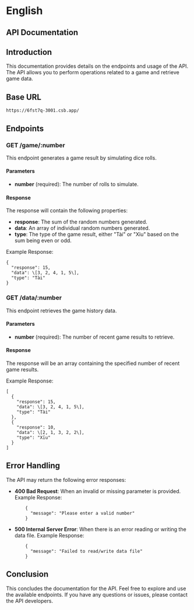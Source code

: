 # English

## API Documentation

## Introduction

This documentation provides details on the endpoints and usage of the API. The API allows you to perform operations related to a game and retrieve game data.

## Base URL

    https://6fst7q-3001.csb.app/

## Endpoints

### GET /game/:number

This endpoint generates a game result by simulating dice rolls.

#### Parameters

- **number** (required): The number of rolls to simulate.

#### Response

The response will contain the following properties:

- **response**: The sum of the random numbers generated.
- **data**: An array of individual random numbers generated.
- **type**: The type of the game result, either "Tài" or "Xỉu" based on the sum being even or odd.

Example Response:

    {
      "response": 15,
      "data": \[3, 2, 4, 1, 5\],
      "type": "Tài"
    }

### GET /data/:number

This endpoint retrieves the game history data.

#### Parameters

- **number** (required): The number of recent game results to retrieve.

#### Response

The response will be an array containing the specified number of recent game results.

Example Response:

    [
      {
        "response": 15,
        "data": \[3, 2, 4, 1, 5\],
        "type": "Tài"
      },
      {
        "response": 10,
        "data": \[2, 1, 3, 2, 2\],
        "type": "Xỉu"
      }
    ]

## Error Handling

The API may return the following error responses:

- **400 Bad Request**: When an invalid or missing parameter is provided. Example Response:

          {
            "message": "Please enter a valid number"
          }

- **500 Internal Server Error**: When there is an error reading or writing the data file. Example Response:

          {
            "message": "Failed to read/write data file"
          }

## Conclusion

This concludes the documentation for the API. Feel free to explore and use the available endpoints. If you have any questions or issues, please contact the API developers.
